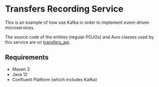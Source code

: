 # Transfers Recording Service
  
This is an example of how use Kafka in order to implement event-driven microservices.  
  
The source code of the entities (regular POJOs) and Avro classes used by this service 
are on [transfers_api](https://github.com/VictorGil/transfers_api/).  
  
## Requirements
  
 - Maven 3  
 - Java 12  
 - Confluent Platform (which includes Kafka)  
